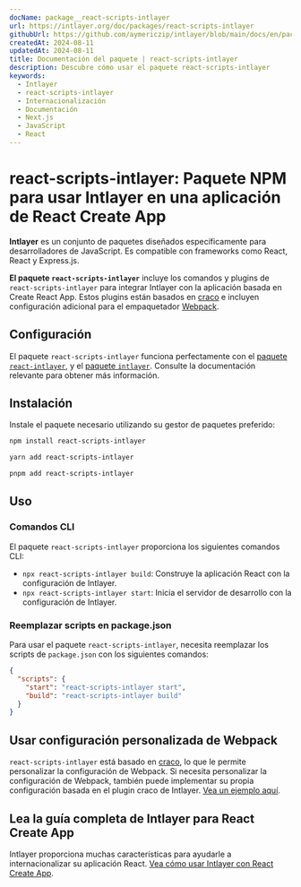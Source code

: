 ```yaml
---
docName: package__react-scripts-intlayer
url: https://intlayer.org/doc/packages/react-scripts-intlayer
githubUrl: https://github.com/aymericzip/intlayer/blob/main/docs/en/packages/react-scripts-intlayer/index.md
createdAt: 2024-08-11
updatedAt: 2024-08-11
title: Documentación del paquete | react-scripts-intlayer
description: Descubre cómo usar el paquete react-scripts-intlayer
keywords:
  - Intlayer
  - react-scripts-intlayer
  - Internacionalización
  - Documentación
  - Next.js
  - JavaScript
  - React
---
```


# react-scripts-intlayer: Paquete NPM para usar Intlayer en una aplicación de React Create App

**Intlayer** es un conjunto de paquetes diseñados específicamente para desarrolladores de JavaScript. Es compatible con frameworks como React, React y Express.js.

**El paquete `react-scripts-intlayer`** incluye los comandos y plugins de `react-scripts-intlayer` para integrar Intlayer con la aplicación basada en Create React App. Estos plugins están basados en [craco](https://craco.js.org/) e incluyen configuración adicional para el empaquetador [Webpack](https://webpack.js.org/).

## Configuración

El paquete `react-scripts-intlayer` funciona perfectamente con el [paquete `react-intlayer`](https://github.com/aymericzip/intlayer/blob/main/docs/es/packages/react-intlayer/index.md), y el [paquete `intlayer`](https://github.com/aymericzip/intlayer/blob/main/docs/es/packages/intlayer/index.md). Consulte la documentación relevante para obtener más información.

## Instalación

Instale el paquete necesario utilizando su gestor de paquetes preferido:

```bash packageManager="npm"
npm install react-scripts-intlayer
```

```bash packageManager="yarn"
yarn add react-scripts-intlayer
```

```bash packageManager="pnpm"
pnpm add react-scripts-intlayer
```

## Uso

### Comandos CLI

El paquete `react-scripts-intlayer` proporciona los siguientes comandos CLI:

- `npx react-scripts-intlayer build`: Construye la aplicación React con la configuración de Intlayer.
- `npx react-scripts-intlayer start`: Inicia el servidor de desarrollo con la configuración de Intlayer.

### Reemplazar scripts en package.json

Para usar el paquete `react-scripts-intlayer`, necesita reemplazar los scripts de `package.json` con los siguientes comandos:

```json fileName="package.json"
{
  "scripts": {
    "start": "react-scripts-intlayer start",
    "build": "react-scripts-intlayer build"
  }
}
```

## Usar configuración personalizada de Webpack

`react-scripts-intlayer` está basado en [craco](https://craco.js.org/), lo que le permite personalizar la configuración de Webpack.
Si necesita personalizar la configuración de Webpack, también puede implementar su propia configuración basada en el plugin craco de Intlayer. [Vea un ejemplo aquí](https://github.com/aymericzip/intlayer/blob/main/examples/react-app/craco.config.js).

## Lea la guía completa de Intlayer para React Create App

Intlayer proporciona muchas características para ayudarle a internacionalizar su aplicación React.
[Vea cómo usar Intlayer con React Create App](https://github.com/aymericzip/intlayer/blob/main/docs/es/intlayer_with_create_react_app.md).
